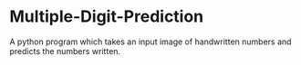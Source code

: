 # Multiple-Digit-Prediction
A python program which takes an input image of handwritten numbers and predicts the numbers written.
